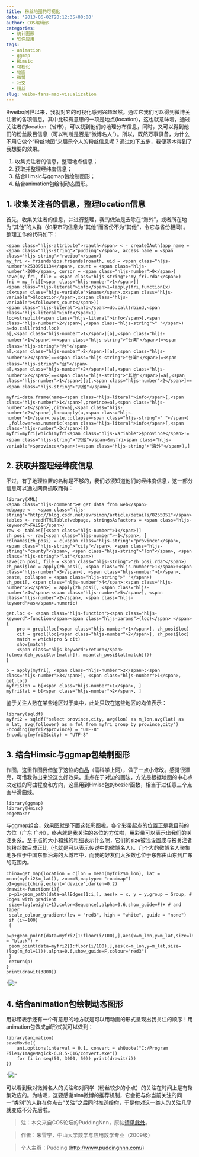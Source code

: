 ```yaml
---
title: 粉丝地图的可视化
date: '2013-06-02T20:12:35+00:00'
author: COS编辑部
categories:
  - 统计图形
  - 软件应用
tags:
  - animation
  - ggmap
  - Himsic
  - 可视化
  - 地图
  - 微博
  - 社交
  - 粉丝
slug: weibo-fans-map-visualization
---
```


Rweibo问世以来，我就对它的可视化感到兴趣盎然。通过它我们可以得到微博关注者的各项信息，其中比较有意思的一项是地点(location)，这也就意味着，通过关注者的location（省市），可以找到他们的地理分布信息，同时，又可以得到他们的粉丝数目信息（可以判断是否是“微博名人”）。所以，既然万事俱备，为什么不用它做个“粉丝地图”来展示个人的粉丝信息呢？通过如下五步，我便基本得到了我想要的效果。

  1. 收集关注者的信息，整理地点信息；
  2. 获取并整理经纬度信息；
  3. 结合Himsic与ggmap包绘制图形；
  4. 结合animation包绘制动态图形。

## 1. 收集关注者的信息，整理location信息

首先，收集关注者的信息，并进行整理，我的做法是去除在“海外”，或者所在地为“其他”的人群（如果市的信息为“其他”而省份不为“其他”，令它与省份相同）。整理工作的代码如下：

<pre><code class="hljs nginx">&lt;span class="hljs-attribute">roauth&lt;/span> &lt; - createOAuth(app_name = &lt;span class="hljs-string">"pudding"&lt;/span>, access_name = &lt;span class="hljs-string">"rweibo"&lt;/span>)
my_fri &lt;- friendships.friends(roauth, uid = &lt;span class="hljs-number">2530951134&lt;/span>, count = &lt;span class="hljs-number">200&lt;/span>, cursor = &lt;span class="hljs-number">0&lt;/span>)
save(my_fri, file = &lt;span class="hljs-string">"my_fri.rda"&lt;/span>)
fri = my_fri[[&lt;span class="hljs-number">1&lt;/span>]]
&lt;span class="hljs-literal">info&lt;/span>1=lapply(fri,function(x) c(x&lt;span class="hljs-variable">$name&lt;/span>,x&lt;span class="hljs-variable">$location&lt;/span>,x&lt;span class="hljs-variable">$followers_count&lt;/span>))
&lt;span class="hljs-literal">info&lt;/span>=do.call(rbind,&lt;span class="hljs-literal">info&lt;/span>1)
loc=strsplit(&lt;span class="hljs-literal">info&lt;/span>[,&lt;span class="hljs-number">2&lt;/span>],&lt;span class="hljs-string">" "&lt;/span>)
a=do.call(rbind,loc)
a[,&lt;span class="hljs-number">1&lt;/span>][a[,&lt;span class="hljs-number">1&lt;/span>]==&lt;span class="hljs-string">"台湾"&lt;/span>]=&lt;span class="hljs-string">"台"&lt;/span>
a[,&lt;span class="hljs-number">2&lt;/span>][a[,&lt;span class="hljs-number">2&lt;/span>]==&lt;span class="hljs-string">"台湾"&lt;/span>]=&lt;span class="hljs-string">"台"&lt;/span>
a[,&lt;span class="hljs-number">2&lt;/span>][a[,&lt;span class="hljs-number">2&lt;/span>]==&lt;span class="hljs-string">"其他"&lt;/span>]=a[,&lt;span class="hljs-number">1&lt;/span>][a[,&lt;span class="hljs-number">2&lt;/span>]==&lt;span class="hljs-string">"其他"&lt;/span>]
 
myfri=data.frame(name=&lt;span class="hljs-literal">info&lt;/span>[,&lt;span class="hljs-number">1&lt;/span>],province=a[,&lt;span class="hljs-number">1&lt;/span>],city=a[,&lt;span class="hljs-number">2&lt;/span>],loc=apply(a,&lt;span class="hljs-number">1&lt;/span>,paste,collapse=&lt;span class="hljs-string">" "&lt;/span>)
 ,follower=as.numeric(&lt;span class="hljs-literal">info&lt;/span>[,&lt;span class="hljs-number">3&lt;/span>]))
myfri=myfri[which(myfri&lt;span class="hljs-variable">$province&lt;/span>!=&lt;span class="hljs-string">"其他"&lt;/span>&myfri&lt;span class="hljs-variable">$province&lt;/span>!=&lt;span class="hljs-string">"海外"&lt;/span>),]</code></pre>

## 2. 获取并整理经纬度信息

不过，有了地理位置的名称是不够的，我们必须知道他们的经纬度信息，这一部分信息可以通过网页抓取而得：

<pre><code class="hljs php">library(XML)
&lt;span class="hljs-comment"># get data from web&lt;/span>
webpage &lt; - &lt;span class="hljs-string">"http://blog.csdn.net/svrsimon/article/details/8255051"&lt;/span>
tables &lt;- readHTMLTable(webpage, stringsAsFactors = &lt;span class="hljs-keyword">FALSE&lt;/span>)
raw &lt;- tables[[&lt;span class="hljs-number">1&lt;/span>]]
zh_posi &lt;- raw[&lt;span class="hljs-number">-1&lt;/span>, ]
colnames(zh_posi) = c(&lt;span class="hljs-string">"province"&lt;/span>, &lt;span class="hljs-string">"city"&lt;/span>, &lt;span class="hljs-string">"county"&lt;/span>, &lt;span class="hljs-string">"lon"&lt;/span>, &lt;span class="hljs-string">"lat"&lt;/span>)
save(zh_posi, file = &lt;span class="hljs-string">"zh_posi.rda"&lt;/span>)
zh_posi$loc = apply(zh_posi[, &lt;span class="hljs-number">1&lt;/span>:&lt;span class="hljs-number">3&lt;/span>], &lt;span class="hljs-number">1&lt;/span>, paste, collapse = &lt;span class="hljs-string">" "&lt;/span>)
zh_posi[, &lt;span class="hljs-number">4&lt;/span>:&lt;span class="hljs-number">5&lt;/span>] = apply(zh_posi[, &lt;span class="hljs-number">4&lt;/span>:&lt;span class="hljs-number">5&lt;/span>], &lt;span class="hljs-number">2&lt;/span>, &lt;span class="hljs-keyword">as&lt;/span>.numeric)

get.loc &lt;- &lt;span class="hljs-function">&lt;span class="hljs-keyword">function&lt;/span>&lt;span class="hljs-params">(loc)&lt;/span> &lt;/span>{
    pro = grepl(loc[&lt;span class="hljs-number">1&lt;/span>], zh_posi$loc)
    cit = grepl(loc[&lt;span class="hljs-number">2&lt;/span>], zh_posi$loc)
    match = which(pro & cit)
    show(match)
    &lt;span class="hljs-keyword">return&lt;/span>(c(mean(zh_posi$lon[match]), mean(zh_posi$lat[match])))
}

b = apply(myfri[, &lt;span class="hljs-number">2&lt;/span>:&lt;span class="hljs-number">3&lt;/span>], &lt;span class="hljs-number">1&lt;/span>, get.loc)
myfri$lon = b[&lt;span class="hljs-number">1&lt;/span>, ]
myfri$lat = b[&lt;span class="hljs-number">2&lt;/span>, ]</code></pre>

鉴于关注人数在某些地区过于集中，此处只取在这些地区的均值表示：

    library(sqldf)
    myfri2 = sqldf("select province,city, avg(lon) as m_lon,avg(lat) as m_lat, avg(follower) as m_fol from myfri group by province,city")
    Encoding(myfri2$province) = "UTF-8"
    Encoding(myfri2$city) = "UTF-8"
    

<!--more-->

## 3. 结合Himsic与ggmap包绘制图形

作图，这里作图我借鉴了这位的[作品](http://quantifyingmemory.blogspot.com/2013/04/mapping-gdelt-data-in-r-and-some.html)（需科学上网），做了一点小修改。感觉很漂亮，可惜我做出来没这么好效果。重点在于对边的画法，方法是根据地图的中心点决定线的弯曲程度和方向，这里用到Hmisc包的bezier函数，相当于过任意三个点画平滑曲线。

    library(ggmap)
    library(Hmisc)
    edgeMaker 

与ggmap组合，效果图就是下面这张彩图啦。各个彩带起点的位置正是我目前的方位（广东 广州），终点就是我关注的各位的方位啦，用彩带可以表示出我们的关注关系。至于点的大小和线的粗细表示什么呢，它们的size被我设置成与被关注者的粉丝数目成正比（也就是可以表示传说中的微博名人）。几个大的微博名人聚集地多位于中国东部沿海的大城市中，而我的好友们大多数也位于东部由山东到广东的范围内。

    
    china=get_map(location = c(lon = mean(myfri2$m_lon), lat = mean(myfri2$m_lat)), zoom=5,maptype= "roadmap")
    p1=ggmap(china,extent='device',darken=0.2)
    drawit<-function(i){
     p=p1+geom_path(data=allEdges[1:i,], aes(x = x, y = y,group = Group, # Edges with gradient
     size=log(weight+1),color=Sequence),alpha=0.6,show_guide=F)+ # and taper
     scale_colour_gradient(low = "red3", high = "white", guide = "none")
     if (i>=100)
     {
     p=p+geom_point(data=myfri2[1:floor(i/100),],aes(x=m_lon,y=m_lat,size=log(m_fol+1)*1.3),alpha=0.5,show_guide=F,colour = "black") +
     geom_point(data=myfri2[1:floor(i/100),],aes(x=m_lon,y=m_lat,size=(log(m_fol+1))),alpha=0.6,show_guide=F,colour="red3")
     }
     return(p)
    }
    print(drawit(3800))
    

“![](http://farm9.staticflickr.com/8395/8708205712_fc5f4d397d.jpg)”

## 4. 结合animation包绘制动态图形

用彩带表示还有一个有意思的地方就是可以用动画的形式呈现出我关注的顺序！用animation包做成gif形式就可以做到：

    library(animation)
    saveMovie({
        ani.options(interval = 0.1, convert = shQuote("C:/Program Files/ImageMagick-6.8.5-Q16/convert.exe"))
        for (i in seq(50, 3000, 50)) print(drawit(i))
    })
    

“![](http://www.puddingnnn.com/wp-content/uploads/2013/05/animation1.gif)”
  
可以看到我对微博名人的关注和对同学（粉丝较少的小点）的关注在时间上是有聚集效应的。为啥呢，这要感谢sina微博的推荐机制，它会把与你当前关注的同一“类别”的人群在你点击“关注”之后同时推送给你，于是你对这一类人的关注几乎就变成不分先后啦。

> 注：本文来自COS论坛的PuddingNnn，原帖<a href="http://cos.name/cn/topic/110269" target="_blank">请见此处</a>。
  
> 作者：朱雪宁，中山大学数学与应用数学专业（2009级）
  
> 个人主页：Pudding (<a href="http://www.puddingnnn.com/" target="_blank">http://www.puddingnnn.com/</a>)
